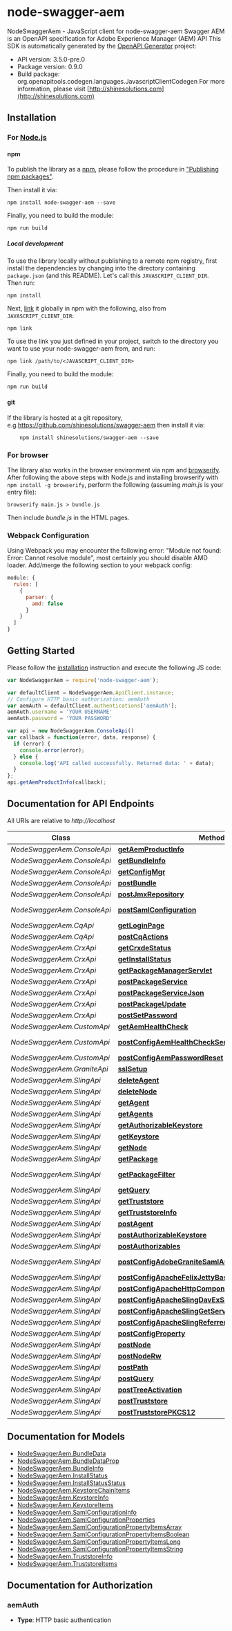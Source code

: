 # node-swagger-aem

NodeSwaggerAem - JavaScript client for node-swagger-aem
Swagger AEM is an OpenAPI specification for Adobe Experience Manager (AEM) API
This SDK is automatically generated by the [OpenAPI Generator](https://openapi-generator.tech) project:

- API version: 3.5.0-pre.0
- Package version: 0.9.0
- Build package: org.openapitools.codegen.languages.JavascriptClientCodegen
For more information, please visit [http://shinesolutions.com](http://shinesolutions.com)

## Installation

### For [Node.js](https://nodejs.org/)

#### npm

To publish the library as a [npm](https://www.npmjs.com/), please follow the procedure in ["Publishing npm packages"](https://docs.npmjs.com/getting-started/publishing-npm-packages).

Then install it via:

```shell
npm install node-swagger-aem --save
```

Finally, you need to build the module:

```shell
npm run build
```

##### Local development

To use the library locally without publishing to a remote npm registry, first install the dependencies by changing into the directory containing `package.json` (and this README). Let's call this `JAVASCRIPT_CLIENT_DIR`. Then run:

```shell
npm install
```

Next, [link](https://docs.npmjs.com/cli/link) it globally in npm with the following, also from `JAVASCRIPT_CLIENT_DIR`:

```shell
npm link
```

To use the link you just defined in your project, switch to the directory you want to use your node-swagger-aem from, and run:

```shell
npm link /path/to/<JAVASCRIPT_CLIENT_DIR>
```

Finally, you need to build the module:

```shell
npm run build
```

#### git

If the library is hosted at a git repository, e.g.https://github.com/shinesolutions/swagger-aem
then install it via:

```shell
    npm install shinesolutions/swagger-aem --save
```

### For browser

The library also works in the browser environment via npm and [browserify](http://browserify.org/). After following
the above steps with Node.js and installing browserify with `npm install -g browserify`,
perform the following (assuming *main.js* is your entry file):

```shell
browserify main.js > bundle.js
```

Then include *bundle.js* in the HTML pages.

### Webpack Configuration

Using Webpack you may encounter the following error: "Module not found: Error:
Cannot resolve module", most certainly you should disable AMD loader. Add/merge
the following section to your webpack config:

```javascript
module: {
  rules: [
    {
      parser: {
        amd: false
      }
    }
  ]
}
```

## Getting Started

Please follow the [installation](#installation) instruction and execute the following JS code:

```javascript
var NodeSwaggerAem = require('node-swagger-aem');

var defaultClient = NodeSwaggerAem.ApiClient.instance;
// Configure HTTP basic authorization: aemAuth
var aemAuth = defaultClient.authentications['aemAuth'];
aemAuth.username = 'YOUR USERNAME'
aemAuth.password = 'YOUR PASSWORD'

var api = new NodeSwaggerAem.ConsoleApi()
var callback = function(error, data, response) {
  if (error) {
    console.error(error);
  } else {
    console.log('API called successfully. Returned data: ' + data);
  }
};
api.getAemProductInfo(callback);

```

## Documentation for API Endpoints

All URIs are relative to *http://localhost*

Class | Method | HTTP request | Description
------------ | ------------- | ------------- | -------------
*NodeSwaggerAem.ConsoleApi* | [**getAemProductInfo**](docs/ConsoleApi.md#getAemProductInfo) | **GET** /system/console/status-productinfo.json | 
*NodeSwaggerAem.ConsoleApi* | [**getBundleInfo**](docs/ConsoleApi.md#getBundleInfo) | **GET** /system/console/bundles/{name}.json | 
*NodeSwaggerAem.ConsoleApi* | [**getConfigMgr**](docs/ConsoleApi.md#getConfigMgr) | **GET** /system/console/configMgr | 
*NodeSwaggerAem.ConsoleApi* | [**postBundle**](docs/ConsoleApi.md#postBundle) | **POST** /system/console/bundles/{name} | 
*NodeSwaggerAem.ConsoleApi* | [**postJmxRepository**](docs/ConsoleApi.md#postJmxRepository) | **POST** /system/console/jmx/com.adobe.granite:type&#x3D;Repository/op/{action} | 
*NodeSwaggerAem.ConsoleApi* | [**postSamlConfiguration**](docs/ConsoleApi.md#postSamlConfiguration) | **POST** /system/console/configMgr/com.adobe.granite.auth.saml.SamlAuthenticationHandler | 
*NodeSwaggerAem.CqApi* | [**getLoginPage**](docs/CqApi.md#getLoginPage) | **GET** /libs/granite/core/content/login.html | 
*NodeSwaggerAem.CqApi* | [**postCqActions**](docs/CqApi.md#postCqActions) | **POST** /.cqactions.html | 
*NodeSwaggerAem.CrxApi* | [**getCrxdeStatus**](docs/CrxApi.md#getCrxdeStatus) | **GET** /crx/server/crx.default/jcr:root/.1.json | 
*NodeSwaggerAem.CrxApi* | [**getInstallStatus**](docs/CrxApi.md#getInstallStatus) | **GET** /crx/packmgr/installstatus.jsp | 
*NodeSwaggerAem.CrxApi* | [**getPackageManagerServlet**](docs/CrxApi.md#getPackageManagerServlet) | **GET** /crx/packmgr/service/script.html | 
*NodeSwaggerAem.CrxApi* | [**postPackageService**](docs/CrxApi.md#postPackageService) | **POST** /crx/packmgr/service.jsp | 
*NodeSwaggerAem.CrxApi* | [**postPackageServiceJson**](docs/CrxApi.md#postPackageServiceJson) | **POST** /crx/packmgr/service/.json/{path} | 
*NodeSwaggerAem.CrxApi* | [**postPackageUpdate**](docs/CrxApi.md#postPackageUpdate) | **POST** /crx/packmgr/update.jsp | 
*NodeSwaggerAem.CrxApi* | [**postSetPassword**](docs/CrxApi.md#postSetPassword) | **POST** /crx/explorer/ui/setpassword.jsp | 
*NodeSwaggerAem.CustomApi* | [**getAemHealthCheck**](docs/CustomApi.md#getAemHealthCheck) | **GET** /system/health | 
*NodeSwaggerAem.CustomApi* | [**postConfigAemHealthCheckServlet**](docs/CustomApi.md#postConfigAemHealthCheckServlet) | **POST** /apps/system/config/com.shinesolutions.healthcheck.hc.impl.ActiveBundleHealthCheck | 
*NodeSwaggerAem.CustomApi* | [**postConfigAemPasswordReset**](docs/CustomApi.md#postConfigAemPasswordReset) | **POST** /apps/system/config/com.shinesolutions.aem.passwordreset.Activator | 
*NodeSwaggerAem.GraniteApi* | [**sslSetup**](docs/GraniteApi.md#sslSetup) | **POST** /libs/granite/security/post/sslSetup.html | 
*NodeSwaggerAem.SlingApi* | [**deleteAgent**](docs/SlingApi.md#deleteAgent) | **DELETE** /etc/replication/agents.{runmode}/{name} | 
*NodeSwaggerAem.SlingApi* | [**deleteNode**](docs/SlingApi.md#deleteNode) | **DELETE** /{path}/{name} | 
*NodeSwaggerAem.SlingApi* | [**getAgent**](docs/SlingApi.md#getAgent) | **GET** /etc/replication/agents.{runmode}/{name} | 
*NodeSwaggerAem.SlingApi* | [**getAgents**](docs/SlingApi.md#getAgents) | **GET** /etc/replication/agents.{runmode}.-1.json | 
*NodeSwaggerAem.SlingApi* | [**getAuthorizableKeystore**](docs/SlingApi.md#getAuthorizableKeystore) | **GET** /{intermediatePath}/{authorizableId}.ks.json | 
*NodeSwaggerAem.SlingApi* | [**getKeystore**](docs/SlingApi.md#getKeystore) | **GET** /{intermediatePath}/{authorizableId}/keystore/store.p12 | 
*NodeSwaggerAem.SlingApi* | [**getNode**](docs/SlingApi.md#getNode) | **GET** /{path}/{name} | 
*NodeSwaggerAem.SlingApi* | [**getPackage**](docs/SlingApi.md#getPackage) | **GET** /etc/packages/{group}/{name}-{version}.zip | 
*NodeSwaggerAem.SlingApi* | [**getPackageFilter**](docs/SlingApi.md#getPackageFilter) | **GET** /etc/packages/{group}/{name}-{version}.zip/jcr:content/vlt:definition/filter.tidy.2.json | 
*NodeSwaggerAem.SlingApi* | [**getQuery**](docs/SlingApi.md#getQuery) | **GET** /bin/querybuilder.json | 
*NodeSwaggerAem.SlingApi* | [**getTruststore**](docs/SlingApi.md#getTruststore) | **GET** /etc/truststore/truststore.p12 | 
*NodeSwaggerAem.SlingApi* | [**getTruststoreInfo**](docs/SlingApi.md#getTruststoreInfo) | **GET** /libs/granite/security/truststore.json | 
*NodeSwaggerAem.SlingApi* | [**postAgent**](docs/SlingApi.md#postAgent) | **POST** /etc/replication/agents.{runmode}/{name} | 
*NodeSwaggerAem.SlingApi* | [**postAuthorizableKeystore**](docs/SlingApi.md#postAuthorizableKeystore) | **POST** /{intermediatePath}/{authorizableId}.ks.html | 
*NodeSwaggerAem.SlingApi* | [**postAuthorizables**](docs/SlingApi.md#postAuthorizables) | **POST** /libs/granite/security/post/authorizables | 
*NodeSwaggerAem.SlingApi* | [**postConfigAdobeGraniteSamlAuthenticationHandler**](docs/SlingApi.md#postConfigAdobeGraniteSamlAuthenticationHandler) | **POST** /apps/system/config/com.adobe.granite.auth.saml.SamlAuthenticationHandler.config | 
*NodeSwaggerAem.SlingApi* | [**postConfigApacheFelixJettyBasedHttpService**](docs/SlingApi.md#postConfigApacheFelixJettyBasedHttpService) | **POST** /apps/system/config/org.apache.felix.http | 
*NodeSwaggerAem.SlingApi* | [**postConfigApacheHttpComponentsProxyConfiguration**](docs/SlingApi.md#postConfigApacheHttpComponentsProxyConfiguration) | **POST** /apps/system/config/org.apache.http.proxyconfigurator.config | 
*NodeSwaggerAem.SlingApi* | [**postConfigApacheSlingDavExServlet**](docs/SlingApi.md#postConfigApacheSlingDavExServlet) | **POST** /apps/system/config/org.apache.sling.jcr.davex.impl.servlets.SlingDavExServlet | 
*NodeSwaggerAem.SlingApi* | [**postConfigApacheSlingGetServlet**](docs/SlingApi.md#postConfigApacheSlingGetServlet) | **POST** /apps/system/config/org.apache.sling.servlets.get.DefaultGetServlet | 
*NodeSwaggerAem.SlingApi* | [**postConfigApacheSlingReferrerFilter**](docs/SlingApi.md#postConfigApacheSlingReferrerFilter) | **POST** /apps/system/config/org.apache.sling.security.impl.ReferrerFilter | 
*NodeSwaggerAem.SlingApi* | [**postConfigProperty**](docs/SlingApi.md#postConfigProperty) | **POST** /apps/system/config/{configNodeName} | 
*NodeSwaggerAem.SlingApi* | [**postNode**](docs/SlingApi.md#postNode) | **POST** /{path}/{name} | 
*NodeSwaggerAem.SlingApi* | [**postNodeRw**](docs/SlingApi.md#postNodeRw) | **POST** /{path}/{name}.rw.html | 
*NodeSwaggerAem.SlingApi* | [**postPath**](docs/SlingApi.md#postPath) | **POST** /{path}/ | 
*NodeSwaggerAem.SlingApi* | [**postQuery**](docs/SlingApi.md#postQuery) | **POST** /bin/querybuilder.json | 
*NodeSwaggerAem.SlingApi* | [**postTreeActivation**](docs/SlingApi.md#postTreeActivation) | **POST** /etc/replication/treeactivation.html | 
*NodeSwaggerAem.SlingApi* | [**postTruststore**](docs/SlingApi.md#postTruststore) | **POST** /libs/granite/security/post/truststore | 
*NodeSwaggerAem.SlingApi* | [**postTruststorePKCS12**](docs/SlingApi.md#postTruststorePKCS12) | **POST** /etc/truststore | 


## Documentation for Models

 - [NodeSwaggerAem.BundleData](docs/BundleData.md)
 - [NodeSwaggerAem.BundleDataProp](docs/BundleDataProp.md)
 - [NodeSwaggerAem.BundleInfo](docs/BundleInfo.md)
 - [NodeSwaggerAem.InstallStatus](docs/InstallStatus.md)
 - [NodeSwaggerAem.InstallStatusStatus](docs/InstallStatusStatus.md)
 - [NodeSwaggerAem.KeystoreChainItems](docs/KeystoreChainItems.md)
 - [NodeSwaggerAem.KeystoreInfo](docs/KeystoreInfo.md)
 - [NodeSwaggerAem.KeystoreItems](docs/KeystoreItems.md)
 - [NodeSwaggerAem.SamlConfigurationInfo](docs/SamlConfigurationInfo.md)
 - [NodeSwaggerAem.SamlConfigurationProperties](docs/SamlConfigurationProperties.md)
 - [NodeSwaggerAem.SamlConfigurationPropertyItemsArray](docs/SamlConfigurationPropertyItemsArray.md)
 - [NodeSwaggerAem.SamlConfigurationPropertyItemsBoolean](docs/SamlConfigurationPropertyItemsBoolean.md)
 - [NodeSwaggerAem.SamlConfigurationPropertyItemsLong](docs/SamlConfigurationPropertyItemsLong.md)
 - [NodeSwaggerAem.SamlConfigurationPropertyItemsString](docs/SamlConfigurationPropertyItemsString.md)
 - [NodeSwaggerAem.TruststoreInfo](docs/TruststoreInfo.md)
 - [NodeSwaggerAem.TruststoreItems](docs/TruststoreItems.md)


## Documentation for Authorization



### aemAuth

- **Type**: HTTP basic authentication

